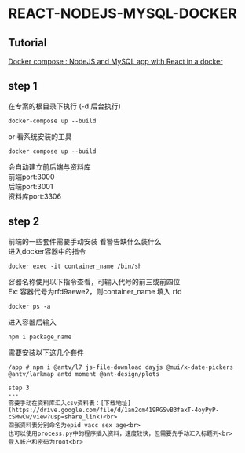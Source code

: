# REACT-NODEJS-MYSQL-DOCKER 

Tutorial
---------

[Docker compose : NodeJS and MySQL app with React in a docker](http://www.bogotobogo.com/DevOps/Docker/Docker-React-Node-MySQL-App.php) 


step 1
---
在专案的根目录下执行 (-d 后台执行)
```
docker-compose up --build
```
or 看系统安装的工具
```
docker compose up --build
```
会自动建立前后端与资料库<br>
前端port:3000<br>
后端port:3001<br>
资料库port:3306<br>

step 2
---
前端的一些套件需要手动安装 看警告缺什么装什么<br>
进入docker容器中的指令
```
docker exec -it container_name /bin/sh
```
容器名称使用以下指令查看，可输入代号的前三或前四位<br>
Ex: 容器代号为rfd9aewe2，则container_name 填入 rfd
```
docker ps -a
```
进入容器后输入
```
npm i package_name
```
需要安装以下这几个套件
```
/app # npm i @antv/l7 js-file-download dayjs @mui/x-date-pickers @antv/larkmap antd moment @ant-design/plots

step 3
---
需要手动在资料库汇入csv资料表：[下载地址](https://drive.google.com/file/d/1an2cm419RGSvB3faxT-4oyPyP-cSMwCw/view?usp=share_link)<br>
四张资料表分别命名为epid vacc sex age<br>
也可以使用process.py中的程序插入资料，速度较快，但需要先手动汇入标题列<br>
登入帐户和密码为root<br>